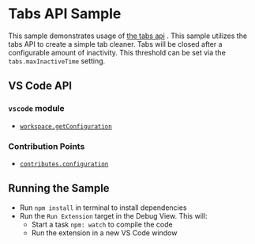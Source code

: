 # Tabs API Sample

This sample demonstrates usage of [the tabs api](https://code.visualstudio.com/api/references/vscode-api#Tab) . This sample utilizes the tabs API to create a simple tab cleaner. Tabs will be closed after a configurable amount of inactivity. This threshold can be set via the `tabs.maxInactiveTime` setting.

## VS Code API

### `vscode` module

- [`workspace.getConfiguration`](https://code.visualstudio.com/api/references/vscode-api#workspace.getConfiguration)
### Contribution Points

- [`contributes.configuration`](https://code.visualstudio.com/api/references/contribution-points#contributes.configurations)

## Running the Sample

- Run `npm install` in terminal to install dependencies
- Run the `Run Extension` target in the Debug View. This will:
	- Start a task `npm: watch` to compile the code
	- Run the extension in a new VS Code window
